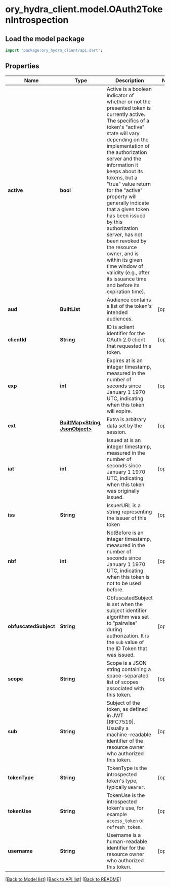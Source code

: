 # ory_hydra_client.model.OAuth2TokenIntrospection

## Load the model package

```dart
import 'package:ory_hydra_client/api.dart';
```

## Properties

| Name                  | Type                                              | Description                                                                                                                                                                                                                                                                                                                                                                                                                                                                                                                                                            | Notes      |
| --------------------- | ------------------------------------------------- | ---------------------------------------------------------------------------------------------------------------------------------------------------------------------------------------------------------------------------------------------------------------------------------------------------------------------------------------------------------------------------------------------------------------------------------------------------------------------------------------------------------------------------------------------------------------------- | ---------- |
| **active**            | **bool**                                          | Active is a boolean indicator of whether or not the presented token is currently active. The specifics of a token's \"active\" state will vary depending on the implementation of the authorization server and the information it keeps about its tokens, but a \"true\" value return for the \"active\" property will generally indicate that a given token has been issued by this authorization server, has not been revoked by the resource owner, and is within its given time window of validity (e.g., after its issuance time and before its expiration time). |
| **aud**               | **BuiltList<String>**                             | Audience contains a list of the token's intended audiences.                                                                                                                                                                                                                                                                                                                                                                                                                                                                                                            | [optional] |
| **clientId**          | **String**                                        | ID is aclient identifier for the OAuth 2.0 client that requested this token.                                                                                                                                                                                                                                                                                                                                                                                                                                                                                           | [optional] |
| **exp**               | **int**                                           | Expires at is an integer timestamp, measured in the number of seconds since January 1 1970 UTC, indicating when this token will expire.                                                                                                                                                                                                                                                                                                                                                                                                                                | [optional] |
| **ext**               | [**BuiltMap<String, JsonObject>**](JsonObject.md) | Extra is arbitrary data set by the session.                                                                                                                                                                                                                                                                                                                                                                                                                                                                                                                            | [optional] |
| **iat**               | **int**                                           | Issued at is an integer timestamp, measured in the number of seconds since January 1 1970 UTC, indicating when this token was originally issued.                                                                                                                                                                                                                                                                                                                                                                                                                       | [optional] |
| **iss**               | **String**                                        | IssuerURL is a string representing the issuer of this token                                                                                                                                                                                                                                                                                                                                                                                                                                                                                                            | [optional] |
| **nbf**               | **int**                                           | NotBefore is an integer timestamp, measured in the number of seconds since January 1 1970 UTC, indicating when this token is not to be used before.                                                                                                                                                                                                                                                                                                                                                                                                                    | [optional] |
| **obfuscatedSubject** | **String**                                        | ObfuscatedSubject is set when the subject identifier algorithm was set to \"pairwise\" during authorization. It is the `sub` value of the ID Token that was issued.                                                                                                                                                                                                                                                                                                                                                                                                    | [optional] |
| **scope**             | **String**                                        | Scope is a JSON string containing a space-separated list of scopes associated with this token.                                                                                                                                                                                                                                                                                                                                                                                                                                                                         | [optional] |
| **sub**               | **String**                                        | Subject of the token, as defined in JWT [RFC7519]. Usually a machine-readable identifier of the resource owner who authorized this token.                                                                                                                                                                                                                                                                                                                                                                                                                              | [optional] |
| **tokenType**         | **String**                                        | TokenType is the introspected token's type, typically `Bearer`.                                                                                                                                                                                                                                                                                                                                                                                                                                                                                                        | [optional] |
| **tokenUse**          | **String**                                        | TokenUse is the introspected token's use, for example `access_token` or `refresh_token`.                                                                                                                                                                                                                                                                                                                                                                                                                                                                               | [optional] |
| **username**          | **String**                                        | Username is a human-readable identifier for the resource owner who authorized this token.                                                                                                                                                                                                                                                                                                                                                                                                                                                                              | [optional] |

[[Back to Model list]](../README.md#documentation-for-models) [[Back to API list]](../README.md#documentation-for-api-endpoints) [[Back to README]](../README.md)
